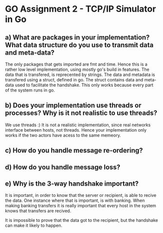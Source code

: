 # GO Assignment 2 - TCP/IP Simulator in Go

## a) What are packages in your implementation? What data structure do you use to transmit data and meta-data?
The only packages that gets imported are fmt and time. 
Hence this is a rather low level implementation, using mostly go's build in features.
The data that is transfered, is reprecented by strings.
The data and metadata is transfered using a struct, defined in go.
The struct contains data and meta-data used to facilitate the handshake.
This only works because every part of the system runs in go.

## b) Does your implementation use threads or processes? Why is it not realistic to use threads?
We use threads :)
It is not a realistic implementation, since real networks interface between hosts, not threads.
Hence your implementation only works if the two actors have acess to the same memeory.

## c) How do you handle message re-ordering?


## d) How do you handle message loss?


## e) Why is the 3-way handshake important?
It is important, in order to know that the server or recipient, is able to recive the data.
One instance where that is important, is with banking. 
When making banking transfers it is really important that every host in the system knows that transfers are recived.

It is impossible to prove that the data got to the recipient, but the handshake can make it likely to happen.
